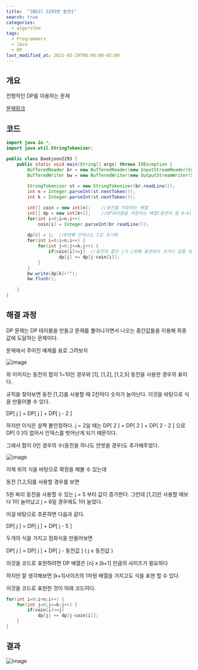 ```yaml
---
title:  "[BOJ] 2293번 동전1"
search: true
categories: 
  - algorithm
tags:
  - Programmers
  - Java
  - DP
last_modified_at: 2021-03-29T08:06:00-05:00
---
```


## 개요

전형적인 DP를 이용하는 문제

[문제링크](https://www.acmicpc.net/problem/2293)


## 코드

```java
import java.io.*;
import java.util.StringTokenizer;

public class Baekjoon2293 {
    public static void main(String[] args) throws IOException {
        BufferedReader br = new BufferedReader(new InputStreamReader(System.in));
        BufferedWriter bw = new BufferedWriter(new OutputStreamWriter(System.out));
        
        StringTokenizer st = new StringTokenizer(br.readLine());
        int n = Integer.parseInt(st.nextToken());
        int k = Integer.parseInt(st.nextToken());

        int[] coin = new int[n];    //동전을 저장하는 배열  
        int[] dp = new int[k+1];    //DP테이블을 저장하는 배열(동전의 합 0~k)
        for(int i=0;i<n;i++) 
            coin[i] = Integer.parseInt(br.readLine());
        
        dp[0] = 1;  //0번째 인덱스는 1로 초기화
        for(int i=0;i<n;i++) {
            for(int j=0;j<=k;j++) {
                if(coin[i]<=j)  //동전의 합인 j가 i번째 동전보다 크거나 같을 때(동전의 합에 최소한 i번째 동전이 들어갈 수 있을 때)
                    dp[j] += dp[j-coin[i]];
            }
        }
        bw.write(dp[k]+"");
        bw.flush();
        
    }
}
```

## 해결 과정

DP 문제는 DP 테이블을 만들고 문제를 풀어나가면서 나오는 중간값들을 이용해 최종 값에 도달하는 문제이다.

문제에서 주어진 예제를 표로 그려보자

![image](https://user-images.githubusercontent.com/47655983/101469945-b5997280-3988-11eb-96ab-d2c5b2c0e3e3.png)

위 이미지는 동전의 합이 1~10인 경우와 [1], [1,2], [1,2,5] 동전을 사용한 경우의 표이다.

규칙을 찾아보면 동전 [1,2]를 사용할 때 2칸마다 숫자가 늘어난다. 이것을 바탕으로 식을 만들어볼 수 있다.

DP[ j ] = DP[ j ] + DP[ j - 2 ]

하지만 이식은 살짝 불안정하다.  j = 2일 때는 DP[ 2 ] = DP[ 2 ] + DP[ 2 - 2 ] 으로 DP[ 0 ]이 없어서 인덱스를 벗어난게 되기 때문이다.

그래서 합이 0인 경우의 수(동전을 하나도 안썻을 경우)도 추가해주었다.

![image](https://user-images.githubusercontent.com/47655983/101470002-c813ac00-3988-11eb-857e-71e215d83fa6.png)

이제 위의 식을 바탕으로 확장을 해볼 수 있는데

동전 [1,2,5]를 사용할 경우를 보면

5원 짜리 동전을 사용할 수 있는 j = 5 부터 값이 증가한다. 그런데 [1,2]만 사용할 때보다 1이 늘어났고 j = 6일 경우에도 1이 늘었다.

이걸 바탕으로 추론하면 다음과 같다.

DP[ j ] = DP[ j ] + DP[ j - 5 ]

두개의 식을 가지고 점화식을 만들어보면

DP[ j ] = DP[ j ] + DP[ j - 동전값 ]  (  j ≥ 동전값 )

이것을 코드로 표현하려면 DP 배열은 [n] x [k+1] 만큼의 사이즈가 필요하다

하지만 잘 생각해보면 [k+1]사이즈의 1차원 배열을 가지고도 식을 표현 할 수 있다.

이것을 코드로 표현한 것이 아래 코드이다.

```java
for(int i=0;i<n;i++) {
    for(int j=0;j<=k;j++) {
        if(coin[i]<=j)
            dp[j] += dp[j-coin[i]];
    }
}
```

## 결과

![image](https://user-images.githubusercontent.com/47655983/101471286-79671180-398a-11eb-8113-8a37cb822f85.png)